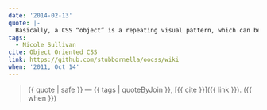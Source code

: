 ```yaml
---
date: '2014-02-13'
quote: |-
  Basically, a CSS “object” is a repeating visual pattern, which can be abstracted into an independent snippet of HTML, CSS, and possibly JavaScript. Once created, an object can then be reused throughout a site.
tags:
  - Nicole Sullivan
cite: Object Oriented CSS
link: https://github.com/stubbornella/oocss/wiki
when: '2011, Oct 14'
---
```


> {{ quote | safe }}
> — {{ tags | quoteByJoin }}, [{{ cite }}]({{ link }}). ({{ when }})

